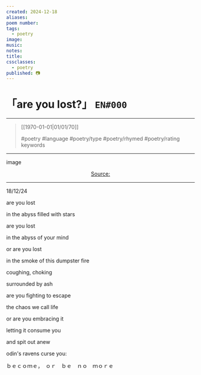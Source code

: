 ```yaml
---
created: 2024-12-18
aliases:
poem number:
tags:
  - poetry
image:
music:
notes:
title:
cssclasses:
  - poetry
published: 📷
---
```

# 「are you lost?」 `EN#000`

---

> [[1970-01-01|01/01/70]]
>  
> #poetry
> #language
> #poetry/type
> #poetry/rhymed
> #poetry/rating
> keywords

---

image

<center class="img_caption"><a href="https://" class="source-link">Source: </a></center>

---

18/12/24

  

are you lost

in the abyss filled with stars

are you lost

in the abyss of your mind

or are you lost

in the smoke of this dumpster fire

coughing, choking

surrounded by ash

are you fighting to escape

the chaos we call life

or are you embracing it

letting it consume you

and spit out anew

odin's ravens curse you:

ｂｅｃｏｍｅ，　ｏｒ　ｂｅ　ｎｏ　ｍｏｒｅ